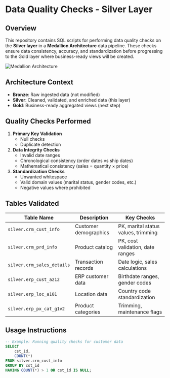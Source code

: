 # Data Quality Checks - Silver Layer

## Overview

This repository contains SQL scripts for performing data quality checks on the **Silver layer** in a **Medallion Architecture** data pipeline. These checks ensure data consistency, accuracy, and standardization before progressing to the Gold layer where business-ready views will be created.

![Medallion Architecture](https://databricks.com/wp-content/uploads/2021/08/Delta-Medallion-Architecture.png)

## Architecture Context

- **Bronze**: Raw ingested data (not modified)
- **Silver**: Cleaned, validated, and enriched data (this layer)
- **Gold**: Business-ready aggregated views (next step)

## Quality Checks Performed

1. **Primary Key Validation**
   - Null checks
   - Duplicate detection
2. **Data Integrity Checks**
   - Invalid date ranges
   - Chronological consistency (order dates vs ship dates)
   - Mathematical consistency (sales = quantity × price)
3. **Standardization Checks**
   - Unwanted whitespace
   - Valid domain values (marital status, gender codes, etc.)
   - Negative values where prohibited

## Tables Validated

| Table Name                 | Description           | Key Checks                          |
| -------------------------- | --------------------- | ----------------------------------- |
| `silver.crm_cust_info`     | Customer demographics | PK, marital status values, trimming |
| `silver.crm_prd_info`      | Product catalog       | PK, cost validation, date ranges    |
| `silver.crm_sales_details` | Transaction records   | Date logic, sales calculations      |
| `silver.erp_cust_az12`     | ERP customer data     | Birthdate ranges, gender codes      |
| `silver.erp_loc_a101`      | Location data         | Country code standardization        |
| `silver.erp_px_cat_g1v2`   | Product categories    | Trimming, maintenance flags         |

## Usage Instructions

```sql
-- Example: Running quality checks for customer data
SELECT
    cst_id,
    COUNT(*)
FROM silver.crm_cust_info
GROUP BY cst_id
HAVING COUNT(*) > 1 OR cst_id IS NULL;
```
